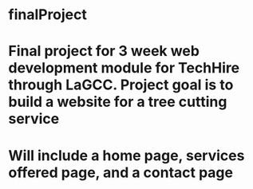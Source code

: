 # finalProject
# Final project for 3 week web development module for TechHire through LaGCC. Project goal is to build a website for a tree cutting service
# Will include a home page, services offered page, and a contact page
